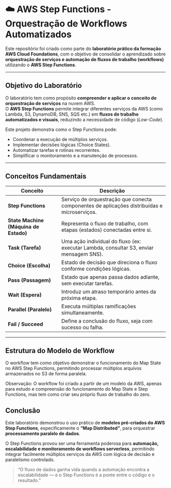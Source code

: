 # ☁️ AWS Step Functions - Orquestração de Workflows Automatizados

Este repositório foi criado como parte do **laboratório prático da formação AWS Cloud Foundations**, com o objetivo de consolidar o aprendizado sobre **orquestração de serviços e automação de fluxos de trabalho (workflows)** utilizando o **AWS Step Functions**.

---

## Objetivo do Laboratório

O laboratório tem como propósito **compreender e aplicar o conceito de orquestração de serviços** na nuvem AWS.  
O **AWS Step Functions** permite integrar diferentes serviços da AWS (como Lambda, S3, DynamoDB, SNS, SQS etc.) em **fluxos de trabalho automatizados e visuais**, reduzindo a necessidade de código (*Low-Code*).

Este projeto demonstra como o Step Functions pode:
- Coordenar a execução de múltiplos serviços.
- Implementar decisões lógicas (Choice States).
- Automatizar tarefas e rotinas recorrentes.
- Simplificar o monitoramento e a manutenção de processos.

---

##  Conceitos Fundamentais

| Conceito | Descrição |
|-----------|------------|
| **Step Functions** | Serviço de orquestração que conecta componentes de aplicações distribuídas e microserviços. |
| **State Machine (Máquina de Estado)** | Representa o fluxo de trabalho, com etapas (estados) conectadas entre si. |
| **Task (Tarefa)** | Uma ação individual do fluxo (ex: executar Lambda, consultar S3, enviar mensagem SNS). |
| **Choice (Escolha)** | Estado de decisão que direciona o fluxo conforme condições lógicas. |
| **Pass (Passagem)** | Estado que apenas passa dados adiante, sem executar tarefas. |
| **Wait (Espera)** | Introduz um atraso temporário antes da próxima etapa. |
| **Parallel (Paralelo)** | Executa múltiplas ramificações simultaneamente. |
| **Fail / Succeed** | Define a conclusão do fluxo, seja com sucesso ou falha. |

---

## Estrutura do Modelo de Workflow 

O workflow tem como objetivo demonstrar o funcionamento do Map State no AWS Step Functions, permitindo processar múltiplos arquivos armazenados no S3 de forma paralela.

Observação: O workflow foi criado a partir de um modelo da AWS, apenas para estudo e compreensão do funcionamento do Map State e Step Functions, mas tem como criar seu próprio fluxo de trabalho do zero.

## Conclusão

Este laboratório demonstrou o uso prático de **modelos pré-criados do AWS Step Functions**, especificamente o **“Map Distributed”**, para orquestrar **processamento paralelo de dados**.  

O Step Functions provou ser uma ferramenta poderosa para **automação, escalabilidade e monitoramento de workflows serverless**, permitindo integrar facilmente múltiplos serviços da AWS com lógica de decisão e paralelismo controlado.

> “O fluxo de dados ganha vida quando a automação encontra a escalabilidade — e o Step Functions é a ponte entre o código e o resultado.”

